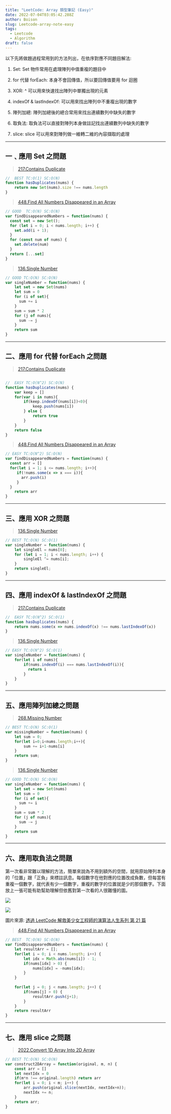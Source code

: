 ```yaml
---
title: "LeetCode: Array 類型筆記 (Easy)"
date: 2022-07-04T03:05:42.288Z
author: Boison
slug: Leetcode-array-note-easy
tags:
  - Leetcode
  - Algorithm
draft: false
---
```

以下先將做題過程常用到的方法列出，在依序對應不同題目解法: 

1. Set: Set 物件常用在處理陣列中值重複的題目中

2. for 代替 forEach: 本身不會回傳值，所以要回傳值要用 for 迴圈

3. XOR: ^ 可以用來快速找出陣列中單獨出現的元素

4. indexOf & lastIndexOf: 可以用來找出陣列中不重複出現的數字

5. 陣列加總: 陣列加總後的總合常用來找出連續數列中缺失的數字

6. 取負法: 取負法可以直接對陣列本身做註記找出連續數列中缺失的數字

7. slice: slice 可以用來對陣列做一維轉二維的內容擷取的處理

---

## 一﹑應用 Set 之問題

> [217.Contains Duplicate](https://leetcode.com/problems/contains-duplicate/)

```javascript
//  BEST TC:O(1) SC:O(N)
function hasDuplicates(nums) {
    return new Set(nums).size !== nums.length
}
```

> [448.Find All Numbers Disappeared in an Array](https://leetcode.com/problems/find-all-numbers-disappeared-in-an-array/)

```javascript
// GOOD  TC:O(N) SC:O(N)
var findDisappearedNumbers = function(nums) {
  const set = new Set();
  for (let i = 0; i < nums.length; i++) {
    set.add(i + 1);
  }
  for (const num of nums) {
    set.delete(num)
  }
  return [...set]
}
```

> [136.Single Number](https://leetcode.com/problems/single-number/)

```javascript
// GOOD TC:O(N) SC:O(N)
var singleNumber = function(nums) {
    let set = new Set(nums)
    let sum = 0
    for (i of set){
      sum += i
    }
    sum = sum * 2
    for (j of nums){
      sum -= j
    }
    return sum 
}
```

---

## 二、應用 for 代替 forEach 之問題

> [217.Contains Duplicate](https://leetcode.com/problems/contains-duplicate/)

```javascript

//  EASY TC:O(N^2) SC:O(N)
function hasDuplicates(nums) {
    var keep = []
    for(var i in nums){
        if(keep.indexOf(nums[i])<0){
            keep.push(nums[i])
        } else {
            return true
        }
    }
    return false
}
```

> [448.Find All Numbers Disappeared in an Array](https://leetcode.com/problems/find-all-numbers-disappeared-in-an-array/)

```javascript
// EASY TC:O(N^2) SC:O(N)
var findDisappearedNumbers = function(nums) {
  const arr = []
  for(let i = 1; i <= nums.length; i++){
     if(!nums.some(x => x === i)){
       arr.push(i)
     }
  }
    return arr
}
```

---

## 三、應用 XOR 之問題

> [136.Single Number](https://leetcode.com/problems/single-number/)

```javascript
// BEST TC:O(N) SC:O(1)
var singleNumber = function(nums) {
    let singleEl = nums[0];
    for (let i = 1; i < nums.length; i++) {
        singleEl ^= nums[i];
    }
    return singleEl;
}
```

---

## 四、應用 indexOf & lastIndexOf  之問題

> [217.Contains Duplicate](https://leetcode.com/problems/contains-duplicate/)

```javascript
//  EASY TC:O(N^2) SC:O(1)
function hasDuplicates(nums) {
    return nums.some(x => nums.indexOf(x) !== nums.lastIndexOf(x))
}
```

> [136.Single Number](https://leetcode.com/problems/single-number/)

```javascript
// EASY TC:O(N^2) SC:O(1)
var singleNumber = function(nums) {
    for(let i of nums){
        if(nums.indexOf(i) === nums.lastIndexOf(i)){
          return i
        }
    }
}
```

---

## 五、應用陣列加總之問題

> [268.Missing Number](https://leetcode.com/problems/missing-number/)

```javascript
// BEST TC:O(N) SC:O(1)
var missingNumber = function(nums) {
    let sum = 0;
    for(let i=0;i<nums.length;i++){
        sum += i+1-nums[i]
    }
    return sum;
}
```

> [136.Single Number](https://leetcode.com/problems/single-number/)

```javascript
// GOOD TC:O(N) SC:O(N)
var singleNumber = function(nums) {
    let set = new Set(nums)
    let sum = 0
    for (i of set){
      sum += i
    }
    sum = sum * 2
    for (j of nums){
      sum -= j
    }
    return sum 
}
```

---

## 六、應用取負法之問題

第一次看非常難以理解的方法，簡單來說為不用到額外的空間，就用原始陣列本身的「位置」跟「正負」來標註訊息。每個數字在他對應的位置改成負數，但每當有重複一個數字，就代表有少一個數字，重複的數字的位置就是少的那個數字。下面放上一張可能有助幫助理解但依舊對第一次看的人很難懂的圖。

![](https://i.imgur.com/AXob2u6.png)

![](https://i.imgur.com/8m9y5NR.png)

圖片來源: [透過 LeetCode 解救美少女工程師的演算法人生系列 第 21 篇](https://ithelp.ithome.com.tw/articles/10225673)

> [448.Find All Numbers Disappeared in an Array](https://leetcode.com/problems/find-all-numbers-disappeared-in-an-array/)

```javascript
// BEST  TC:O(N) SC:O(N)
var findDisappearedNumbers = function(nums) {
    let resultArr = [];
    for(let i = 0; i < nums.length; i++) {
        let idx = Math.abs(nums[i]) - 1;        
        if(nums[idx] > 0) {
            nums[idx] = -nums[idx];
        }
    }
    
    for(let j = 0; j < nums.length; j++) {
        if(nums[j] > 0) {
            resultArr.push(j+1);
        }
    }
    return resultArr
}
```

---

## 七、應用 slice 之問題

> [2022.Convert 1D Array Into 2D Array](https://leetcode.com/problems/convert-1d-array-into-2d-array/)

```javascript
// BEST TC:O(N) SC:O(N)
var construct2DArray = function(original, m, n) {
    const arr = []
    let nextIdx = 0
    if(m*n !== original.length) return arr
    for(let i = 0; i < m; i++) {
        arr.push(original.slice(nextIdx, nextIdx+n));
        nextIdx += n;
    }
    return arr;
}
```